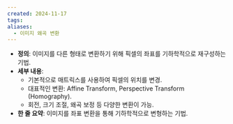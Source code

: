 ```yaml
---
created: 2024-11-17
tags: 
aliases:
  - 이미지 왜곡 변환
---
```

- **정의**: 이미지를 다른 형태로 변환하기 위해 픽셀의 좌표를 기하학적으로 재구성하는 기법.
- **세부 내용**:
    - 기본적으로 매트릭스를 사용하여 픽셀의 위치를 변경.
    - 대표적인 변환: Affine Transform, Perspective Transform (Homography).
    - 회전, 크기 조절, 왜곡 보정 등 다양한 변환이 가능.
- **한 줄 요약**: 이미지를 좌표 변환을 통해 기하학적으로 변형하는 기법.